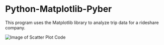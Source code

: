 # Python-Matplotlib-Pyber
This program uses the Matplotlib library to analyze trip data for a rideshare company.

![Image of Scatter Plot Code](https://https://github.com/finnwurtz/Python-Matplotlib-Pyber/images/Pyber_Scatter_Plot.png)